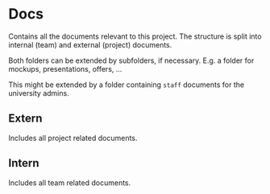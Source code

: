 # Docs
Contains all the documents relevant to this project. The structure is split into internal (team) and external (project) documents.

Both folders can be extended by subfolders, if necessary. E.g. a folder for mockups, presentations, offers, ...

This might be extended by a folder containing `staff` documents for the university admins.

## Extern
Includes all project related documents.

## Intern
Includes all team related documents.